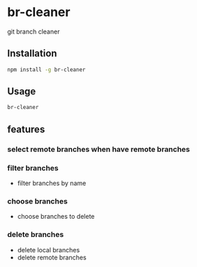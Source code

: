 # br-cleaner

git branch cleaner

## Installation

```bash
npm install -g br-cleaner
```

## Usage

```bash
br-cleaner
```

## features
### select remote branches when have remote branches

### filter branches
- filter branches by name

### choose branches
- choose branches to delete

### delete branches
- delete local branches
- delete remote branches
